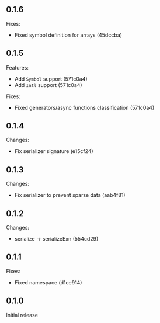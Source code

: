## 0.1.6

Fixes:

- Fixed symbol definition for arrays (45dccba)

## 0.1.5

Features:

- Add `Symbol` support (571c0a4)
- Add `Intl` support (571c0a4)

Fixes:

- Fixed generators/async functions classification (571c0a4)

## 0.1.4

Changes:

- Fix serializer signature (e15cf24)

## 0.1.3

Changes:

- Fix serializer to prevent sparse data (aab4f81)

## 0.1.2

Changes:

- serialize -> serializeExn (554cd29)

## 0.1.1

Fixes:

- Fixed namespace (d1ce914)

## 0.1.0

Initial release
